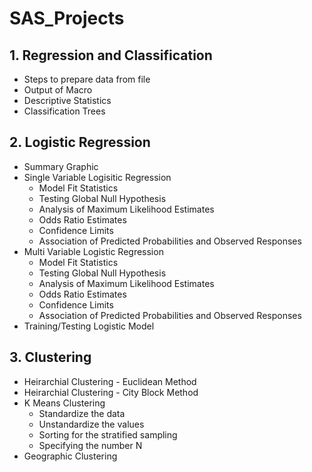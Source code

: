 # SAS_Projects

## 1. Regression and Classification
- Steps to prepare data from file
- Output of Macro
- Descriptive Statistics
- Classification Trees 

## 2. Logistic Regression
- Summary Graphic
- Single Variable Logisitic Regression
  * Model Fit Statistics
  * Testing Global Null Hypothesis
  * Analysis of Maximum Likelihood Estimates
  * Odds Ratio Estimates
  * Confidence Limits
  * Association of Predicted Probabilities and Observed Responses
- Multi Variable Logistic Regression
  * Model Fit Statistics
  * Testing Global Null Hypothesis
  * Analysis of Maximum Likelihood Estimates
  * Odds Ratio Estimates
  * Confidence Limits
  * Association of Predicted Probabilities and Observed Responses
- Training/Testing Logistic Model

## 3. Clustering
- Heirarchial Clustering - Euclidean Method
- Heirarchial Clustering - City Block Method
- K Means Clustering
  * Standardize the data
  * Unstandardize the values
  * Sorting for the stratified sampling
  * Specifying the number N 
- Geographic Clustering
